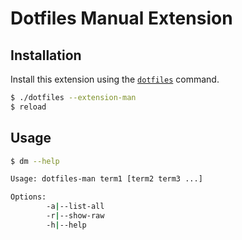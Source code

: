 Dotfiles Manual Extension
=========================

Installation
------------

Install this extension using the [`dotfiles`](https://github.com/stefaniuk/dotfiles) command.

```bash
$ ./dotfiles --extension-man
$ reload
```

Usage
-----

```bash
$ dm --help

Usage: dotfiles-man term1 [term2 term3 ...]

Options:
        -a|--list-all
        -r|--show-raw
        -h|--help
```
